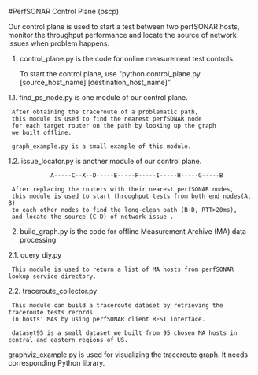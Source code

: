 #PerfSONAR Control Plane (pscp)

Our control plane is used to start a test between two perfSONAR hosts, monitor the throughput performance and locate the source of network issues when problem happens.

1. control_plane.py is the code for online measurement test controls.

   To start the control plane, use "python control_plane.py [source_host_name] [destination_host_name]".

1.1. find_ps_node.py is one module of our control plane.

     After obtaining the traceroute of a problematic path, 
     this module is used to find the nearest perfSONAR node 
     for each target router on the path by looking up the graph 
     we built offline.

     graph_example.py is a small example of this module.

1.2. issue_locator.py is another module of our control plane.

                A-----C--X--D-----E-----F-----I-----H-----G-----B

     After replacing the routers with their nearest perfSONAR nodes, 
     this module is used to start throughput tests from both end nodes(A, B) 
     to each other nodes to find the long-clean path (B-D, RTT>20ms), 
     and locate the source (C-D) of network issue .

2. build_graph.py is the code for offline Measurement Archive (MA) data processing.

2.1. query_diy.py 
    
     This module is used to return a list of MA hosts from perfSONAR lookup service directory.

2.2. traceroute_collector.py

     This module can build a traceroute dataset by retrieving the traceroute tests records 
     in hosts' MAs by using perfSONAR client REST interface.

     dataset95 is a small dataset we built from 95 chosen MA hosts in central and eastern regions of US.

graphviz_example.py is used for visualizing the traceroute graph. It needs corresponding Python library.


    

   
                        
